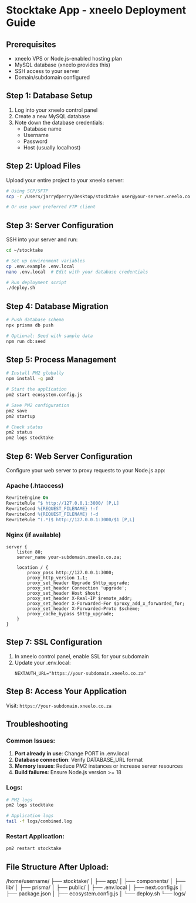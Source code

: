 # Stocktake App - xneelo Deployment Guide

## Prerequisites
- xneelo VPS or Node.js-enabled hosting plan
- MySQL database (xneelo provides this)
- SSH access to your server
- Domain/subdomain configured

## Step 1: Database Setup
1. Log into your xneelo control panel
2. Create a new MySQL database
3. Note down the database credentials:
   - Database name
   - Username
   - Password
   - Host (usually localhost)

## Step 2: Upload Files
Upload your entire project to your xneelo server:

```bash
# Using SCP/SFTP
scp -r /Users/jarrydperry/Desktop/stocktake user@your-server.xneelo.co.za:~/stocktake/

# Or use your preferred FTP client
```

## Step 3: Server Configuration
SSH into your server and run:

```bash
cd ~/stocktake

# Set up environment variables
cp .env.example .env.local
nano .env.local  # Edit with your database credentials

# Run deployment script
./deploy.sh
```

## Step 4: Database Migration
```bash
# Push database schema
npx prisma db push

# Optional: Seed with sample data
npm run db:seed
```

## Step 5: Process Management
```bash
# Install PM2 globally
npm install -g pm2

# Start the application
pm2 start ecosystem.config.js

# Save PM2 configuration
pm2 save
pm2 startup

# Check status
pm2 status
pm2 logs stocktake
```

## Step 6: Web Server Configuration
Configure your web server to proxy requests to your Node.js app:

### Apache (.htaccess)
```apache
RewriteEngine On
RewriteRule ^$ http://127.0.0.1:3000/ [P,L]
RewriteCond %{REQUEST_FILENAME} !-f
RewriteCond %{REQUEST_FILENAME} !-d
RewriteRule ^(.*)$ http://127.0.0.1:3000/$1 [P,L]
```

### Nginx (if available)
```nginx
server {
    listen 80;
    server_name your-subdomain.xneelo.co.za;

    location / {
        proxy_pass http://127.0.0.1:3000;
        proxy_http_version 1.1;
        proxy_set_header Upgrade $http_upgrade;
        proxy_set_header Connection 'upgrade';
        proxy_set_header Host $host;
        proxy_set_header X-Real-IP $remote_addr;
        proxy_set_header X-Forwarded-For $proxy_add_x_forwarded_for;
        proxy_set_header X-Forwarded-Proto $scheme;
        proxy_cache_bypass $http_upgrade;
    }
}
```

## Step 7: SSL Configuration
1. In xneelo control panel, enable SSL for your subdomain
2. Update your .env.local:
   ```
   NEXTAUTH_URL="https://your-subdomain.xneelo.co.za"
   ```

## Step 8: Access Your Application
Visit: `https://your-subdomain.xneelo.co.za`

## Troubleshooting

### Common Issues:
1. **Port already in use**: Change PORT in .env.local
2. **Database connection**: Verify DATABASE_URL format
3. **Memory issues**: Reduce PM2 instances or increase server resources
4. **Build failures**: Ensure Node.js version >= 18

### Logs:
```bash
# PM2 logs
pm2 logs stocktake

# Application logs
tail -f logs/combined.log
```

### Restart Application:
```bash
pm2 restart stocktake
```

## File Structure After Upload:
/home/username/
├── stocktake/
│   ├── app/
│   ├── components/
│   ├── lib/
│   ├── prisma/
│   ├── public/
│   ├── .env.local
│   ├── next.config.js
│   ├── package.json
│   ├── ecosystem.config.js
│   └── deploy.sh
└── logs/
